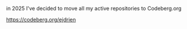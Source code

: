 in 2025 I've decided to move all my active repositories to Codeberg.org

https://codeberg.org/ejdrien
